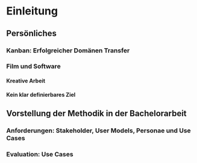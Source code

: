 # Einleitung



## Persönliches


### Kanban: Erfolgreicher Domänen Transfer

### Film und Software

#### Kreative Arbeit

#### Kein klar definierbares Ziel

## Vorstellung der Methodik in der Bachelorarbeit

### Anforderungen: Stakeholder, User Models, Personae und Use Cases

### Evaluation: Use Cases
